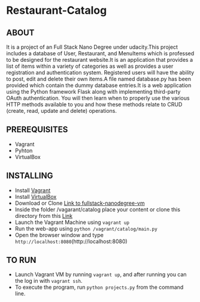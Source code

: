 # Restaurant-Catalog

## ABOUT
It is a project of an Full Stack Nano Degree under udacity.This project includes a database of User, Restaurant, and MenuItems which is professed to be designed for the restaurant website.It is an application that provides a list of items within a variety of categories as well as provides a user registration and authentication system. Registered users will have the ability to post, edit and delete their own items.A file named database.py has been provided which contain the dummy database entries.It is a web application using the Python framework Flask along with implementing third-party OAuth authentication. You will then learn when to properly use the various HTTP methods available to you and how these methods relate to CRUD (create, read, update and delete) operations.

## PREREQUISITES
* Vagrant
* Pyhton 
* VirtualBox

## INSTALLING
* Install [Vagrant](https://www.vagrantup.com/)
* Install [VirtualBox](https://www.virtualbox.org/)
* Download or Clone [Link to fullstack-nanodegree-vm ](https://github.com/udacity/fullstack-nanodegree-vm)
* Inside the folder /vagarant/catalog place your content or clone this directory from 
  this [Link](https://github.com/kanishkamakhija/restaurant-catalog)
* Launch the Vagrant Machine using `vagrant up`
* Run the web-app using `python /vagrant/catalog/main.py`
* Open the browser window and type `http://localhost:8080`(http://localhost:8080)

## TO RUN
* Launch Vagrant VM by running `vagrant up`, and after running you can the log in with `vagrant ssh`.
* To execute the program, run `python projects.py` from the command line.
